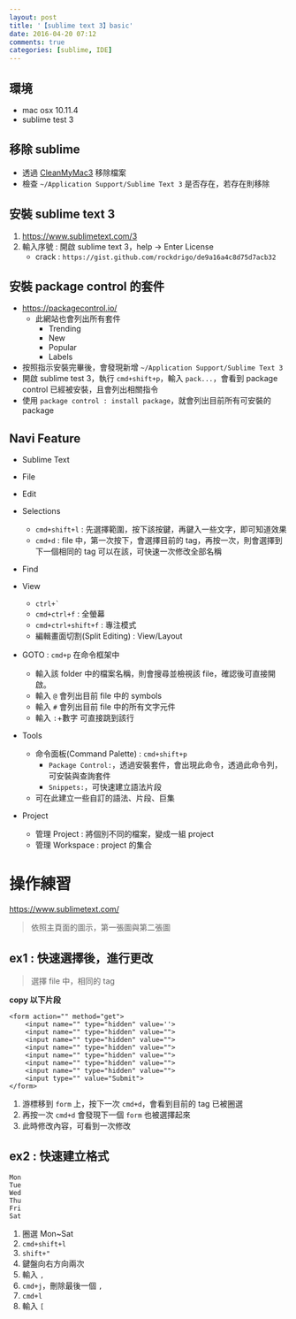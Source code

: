 ```yaml
---
layout: post
title: '【sublime text 3】basic'
date: 2016-04-20 07:12
comments: true
categories: [sublime, IDE]
---
```

## 環境
- mac osx 10.11.4
- sublime test 3

## 移除 sublime

- 透過 [CleanMyMac3](http://macpaw.com/cleanmymac) 移除檔案
- 檢查 `~/Application Support/Sublime Text 3` 是否存在，若存在則移除

<!--more-->

## 安裝 sublime text 3

1. https://www.sublimetext.com/3
2. 輸入序號 : 開啟 sublime text 3，help -> Enter License 
	- crack : `https://gist.github.com/rockdrigo/de9a16a4c8d75d7acb32`

## 安裝 package control 的套件

- <https://packagecontrol.io/>
	- 此網站也會列出所有套件
		- Trending
		- New
		- Popular
		- Labels
- 按照指示安裝完畢後，會發現新增 `~/Application Support/Sublime Text 3`
- 開啟 sublime test 3，執行 `cmd+shift+p`，輸入 `pack...`，會看到 package control 已經被安裝，且會列出相關指令
- 使用 `package control : install package`，就會列出目前所有可安裝的 package


## Navi Feature

- Sublime Text

- File

- Edit

- Selections
	- `cmd+shift+l` : 先選擇範圍，按下該按鍵，再鍵入一些文字，即可知道效果
	- `cmd+d` : file 中，第一次按下，會選擇目前的 tag，再按一次，則會選擇到下一個相同的 tag 可以在該，可快速一次修改全部名稱

- Find

- View
	- `` ctrl+` ``
	- `cmd+ctrl+f` : 全螢幕
	- `cmd+ctrl+shift+f` : 專注模式
	- 編輯畫面切割(Split Editing) : View/Layout

- GOTO : `cmd+p` 在命令框架中
	- 輸入該 folder 中的檔案名稱，則會搜尋並檢視該 file，確認後可直接開啟。
	- 輸入 `@` 會列出目前 file 中的 symbols
	- 輸入 `#` 會列出目前 file 中的所有文字元件
	- 輸入 `:`+數字 可直接跳到該行

- Tools
	- 命令面板(Command Palette) : `cmd+shift+p`
		- `Package Control:`，透過安裝套件，會出現此命令，透過此命令列，可安裝與查詢套件
		- `Snippets:`，可快速建立語法片段
	- 可在此建立一些自訂的語法、片段、巨集
- Project
	- 管理 Project : 將個別不同的檔案，變成一組 project
	- 管理 Workspace : project 的集合

# 操作練習

https://www.sublimetext.com/

> 依照主頁面的圖示，第一張圖與第二張圖

## ex1 : 快速選擇後，進行更改

> 選擇 file 中，相同的 tag

**copy 以下片段**
```
<form action="" method="get">
  	<input name="" type="hidden" value=''>
	<input name="" type="hidden" value="">
	<input name="" type="hidden" value="">
	<input name="" type="hidden" value="">
	<input name="" type="hidden" value="">
	<input name="" type="hidden" value="">
	<input name="" type="hidden" value="">
  	<input type="" value="Submit">
</form>
```

1. 游標移到 `form` 上，按下一次 `cmd+d`，會看到目前的 tag 已被圈選
2. 再按一次 `cmd+d` 會發現下一個 `form` 也被選擇起來
3. 此時修改內容，可看到一次修改

## ex2 : 快速建立格式

```
Mon
Tue
Wed
Thu
Fri
Sat
```
1. 圈選 Mon~Sat
2. `cmd+shift+l`
3. `shift+"`
4. 鍵盤向右方向兩次
5. 輸入 `,`
6. `cmd+j`，刪除最後一個 `,`
7. `cmd+l`
8. 輸入 `[`
